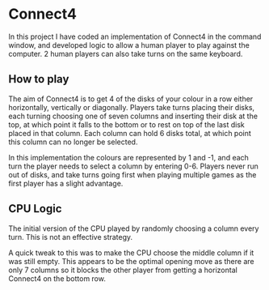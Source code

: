 # Connect4

In this project I have coded an implementation of Connect4 in the command window, and developed logic to allow a human player to play against the computer. 2 human players can also take turns on the same keyboard.


## How to play

The aim of Connect4 is to get 4 of the disks of your colour in a row either horizontally, vertically or diagonally. Players take turns placing their disks, each turning choosing one of seven columns and inserting their disk at the top, at which point it falls to the bottom or to rest on top of the last disk placed in that column. Each column can hold 6 disks total, at which point this column can no longer be selected.

In this implementation the colours are represented by 1 and -1, and each turn the player needs to select a column by entering 0-6. Players never run out of disks, and take turns going first when playing multiple games as the first player has a slight advantage.


## CPU Logic

The initial version of the CPU played by randomly choosing a column every turn. This is not an effective strategy.

A quick tweak to this was to make the CPU choose the middle column if it was still empty. This appears to be the optimal opening move as there are only 7 columns so it blocks the other player from getting a horizontal Connect4 on the bottom row.

